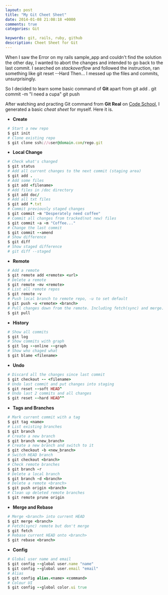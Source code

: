 ```yaml
---
layout: post
title: "My Git Cheet Sheet"
date: 2014-01-08 21:08:18 +0000
comments: true
categories: Git 

keywords: git, rails, ruby, github
description: Cheet Sheet for Git
---
```


When I saw the Error on my rails sample_app and couldn't find the solution the other day, I wanted to abort the changes and intended to go back to the last commit. I searched on _stackoverflow_ and followed the instruction, ran something like 
	git reset --Hard 
Then... I messed up the files and commits, unsurprisingly.

So I decided to learn some basic command of __Git__ apart from 
	git add .
	git commit -m "I need a cupa"
	git push

After watching and practing Git command from __Git Real__ on [Code School](http://zfer.us/9yIBW), I generated a basic _cheat sheet_ for myself. Here it is.

<!-- more -->

* __Create__
```ruby
 # Start a new repo
 $ git init  
 # Clone existing repo
 $ git clone ssh://user@domain.com/rego.git
```

* __Local Change__
```ruby
 # Check what's changed
 $ git status 
 # Add all current changes to the next commit (staging area)
 $ git add .
 # Add some files
 $ git add <filename> 
 # Add files in /doc directory
 $ git add doc/
 # Add all txt files
 $ git add *.txt
 # Commit previously staged changes
 $ git commit -m "Desperately need coffee"
 # Commit all changes from tracked(not new) files  
 $ git commit -a -m "Coffee..."
 # Change the last commit
 $ git commit --amend
 # Show difference
 $ git diff
 # Show staged difference
 # git diff --staged
```

* __Remote__
```ruby
 # Add a remote
 $ git remote add <remote> <url>
 # Delete a remote
 $ git remote -mv <remote>
 # List all remote repos
 $ git remote -v
 # Push local branch to remote repo, -u to set default 
 $ git push -u <remote> <branch>
 # Pull changes down from the remote. Including fetch(sync) and merge. 
 $ git pull 
```

* __History__
```ruby
 # Show all commits
 $ git log
 # Show commits with graph
 $ git log --online --graph
 # Show who chaged what 
 $ git blame <filename>
```

* __Undo__
```ruby
 # Discard all the changes since last commit
 $ git checkout -- <filename>
 # Undo last commit and put changes into staging
 $ git reset --soft HEAD^
 # Undo last 2 commits and all changes
 $ git reset --hard HEAD^^
```

* __Tags and Branches__
```ruby
 # Mark current commit with a tag
 $ git tag <name>
 # List existing branches
 $ git branch
 # Create a new branch
 $ git branch <new_branch>
 # Create a new branch and switch to it
 $ git checkout -b <new_branch>
 # Switch HEAD branch
 $ git checkout <branch>
 # Check remote branches
 $ git branch -r
 # Delete a local branch
 $ git branch -d <branch>
 # Delete a remote <branch>
 $ git push origin <branch>
 # Clean up deleted remote branches
 $ git remote prune origin
```

* __Merge and Rebase__
```ruby
 # Merge <branch> into current HEAD
 $ git merge <branch>
 # Fetch(sync) remote but don't merge
 $ git fetch
 # Rebase current HEAD onto <branch>
 $ git rebase <branch> 
```

* __Config__
```ruby
 # Global user name and email
 $ git config --global user.name "name"
 $ git config --global user.email "email"
 # Alias
 $ git config alias.<name> <command>
 # Colour UI
 $ git config --global color.ui true
```